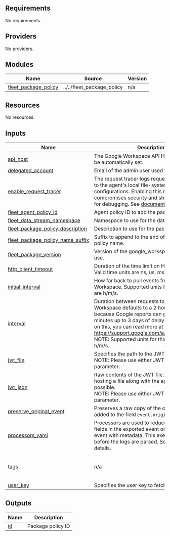 <!-- BEGIN_TF_DOCS -->
## Requirements

No requirements.

## Providers

No providers.

## Modules

| Name | Source | Version |
|------|--------|---------|
| <a name="module_fleet_package_policy"></a> [fleet\_package\_policy](#module\_fleet\_package\_policy) | ../../fleet_package_policy | n/a |

## Resources

No resources.

## Inputs

| Name | Description | Type | Default | Required |
|------|-------------|------|---------|:--------:|
| <a name="input_api_host"></a> [api\_host](#input\_api\_host) | The Google Workspace API Host. The path will be automatically set. | `string` | `"https://www.googleapis.com"` | no |
| <a name="input_delegated_account"></a> [delegated\_account](#input\_delegated\_account) | Email of the admin user used to access the API. | `string` | n/a | yes |
| <a name="input_enable_request_tracer"></a> [enable\_request\_tracer](#input\_enable\_request\_tracer) | The request tracer logs requests and responses to the agent's local file-system for debugging configurations. Enabling this request tracing compromises security and should only be used for debugging. See [documentation](https://www.elastic.co/guide/en/beats/filebeat/current/filebeat-input-httpjson.html#_request_tracer_filename) for details. | `bool` | `null` | no |
| <a name="input_fleet_agent_policy_id"></a> [fleet\_agent\_policy\_id](#input\_fleet\_agent\_policy\_id) | Agent policy ID to add the package policy to. | `string` | n/a | yes |
| <a name="input_fleet_data_stream_namespace"></a> [fleet\_data\_stream\_namespace](#input\_fleet\_data\_stream\_namespace) | Namespace to use for the data stream. | `string` | `"default"` | no |
| <a name="input_fleet_package_policy_description"></a> [fleet\_package\_policy\_description](#input\_fleet\_package\_policy\_description) | Description to use for the package policy. | `string` | `""` | no |
| <a name="input_fleet_package_policy_name_suffix"></a> [fleet\_package\_policy\_name\_suffix](#input\_fleet\_package\_policy\_name\_suffix) | Suffix to append to the end of the package policy name. | `string` | `""` | no |
| <a name="input_fleet_package_version"></a> [fleet\_package\_version](#input\_fleet\_package\_version) | Version of the google\_workspace package to use. | `string` | `"2.20.0"` | no |
| <a name="input_http_client_timeout"></a> [http\_client\_timeout](#input\_http\_client\_timeout) | Duration of the time limit on HTTP requests. Valid time units are ns, us, ms, s, m, h. | `string` | `"60s"` | no |
| <a name="input_initial_interval"></a> [initial\_interval](#input\_initial\_interval) | How far back to pull events from Google Workspace. Supported units for this parameter are h/m/s. | `string` | `"24h"` | no |
| <a name="input_interval"></a> [interval](#input\_interval) | Duration between requests to the API. Google Workspace defaults to a 2 hour polling interval because Google reports can go from some minutes up to 3 days of delay. For more details on this, you can read more at https://support.google.com/a/answer/7061566. NOTE: Supported units for this parameter are h/m/s. | `string` | `"2h"` | no |
| <a name="input_jwt_file"></a> [jwt\_file](#input\_jwt\_file) | Specifies the path to the JWT credentials file.<br>NOTE: Please use either JWT File or JWT JSON parameter. | `string` | `null` | no |
| <a name="input_jwt_json"></a> [jwt\_json](#input\_jwt\_json) | Raw contents of the JWT file. Useful when hosting a file along with the agent is not possible.<br>NOTE: Please use either JWT File or JWT JSON parameter. | `string` | `null` | no |
| <a name="input_preserve_original_event"></a> [preserve\_original\_event](#input\_preserve\_original\_event) | Preserves a raw copy of the original event, added to the field `event.original` | `bool` | `false` | no |
| <a name="input_processors_yaml"></a> [processors\_yaml](#input\_processors\_yaml) | Processors are used to reduce the number of fields in the exported event or to enhance the event with metadata. This executes in the agent before the logs are parsed. See [Processors](https://www.elastic.co/guide/en/beats/filebeat/current/filtering-and-enhancing-data.html) for details. | `string` | `null` | no |
| <a name="input_tags"></a> [tags](#input\_tags) | n/a | `list(string)` | <pre>[<br>  "forwarded",<br>  "google_workspace-saml"<br>]</pre> | no |
| <a name="input_user_key"></a> [user\_key](#input\_user\_key) | Specifies the user key to fetch reports from. | `string` | `"all"` | no |

## Outputs

| Name | Description |
|------|-------------|
| <a name="output_id"></a> [id](#output\_id) | Package policy ID |
<!-- END_TF_DOCS -->